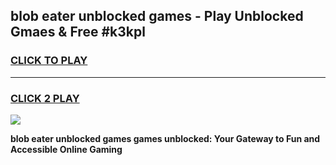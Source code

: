 
## blob eater unblocked games - Play Unblocked Gmaes & Free #k3kpl
<h3>
<a href="https://premium.freeplayer.one?title=blob_eater_unblocked_games&ref=03M">CLICK TO PLAY</a></h3>
<hr>

<h3>
<a href="https://premium.freeplayer.one?title=blob_eater_unblocked_games&ref=03M">CLICK 2 PLAY</a>
  
</h3>

<a href="https://premium.freeplayer.one?title=blob_eater_unblocked_games&ref=03M"><img src="https://clearcache.store/games.png"></a>


**blob eater unblocked games games unblocked: Your Gateway to Fun and Accessible Online Gaming**
